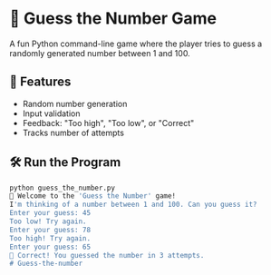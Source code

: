 # 🎯 Guess the Number Game

A fun Python command-line game where the player tries to guess a randomly generated number between 1 and 100.

## 🚀 Features

- Random number generation
- Input validation
- Feedback: "Too high", "Too low", or "Correct"
- Tracks number of attempts

## 🛠️ Run the Program

```bash
python guess_the_number.py
🎯 Welcome to the 'Guess the Number' game!
I'm thinking of a number between 1 and 100. Can you guess it?
Enter your guess: 45
Too low! Try again.
Enter your guess: 78
Too high! Try again.
Enter your guess: 65
🎉 Correct! You guessed the number in 3 attempts.
# Guess-the-number
